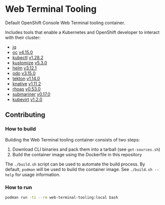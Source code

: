# Web Terminal Tooling

Default OpenShift Console Web Terminal tooling container.

Includes tools that enable a Kubernetes and OpenShift developer to interact with their cluster:
- [jq](https://github.com/stedolan/jq)
- [oc](https://github.com/openshift/origin) [v4.15.0](https://mirror.openshift.com/pub/openshift-v4/x86_64/clients/ocp/4.15.0)
- [kubectl](https://github.com/kubernetes/kubectl) [v1.28.2](https://mirror.openshift.com/pub/openshift-v4/x86_64/clients/ocp/4.15.0)
- [kustomize](https://github.com/kubernetes-sigs/kustomize) [v5.3.0](https://github.com/kubernetes-sigs/kustomize/tree/kustomize/v5.3.0)
- [helm](https://helm.sh/) [v3.12.1](https://mirror.openshift.com/pub/openshift-v4/x86_64/clients/helm/3.12.1)
- [odo](https://github.com/openshift/odo) [v3.15.0](https://mirror.openshift.com/pub/openshift-v4/x86_64/clients/odo/v3.15.0)
- [tekton](https://github.com/tektoncd/cli) [v1.14.0](https://mirror.openshift.com/pub/openshift-v4/x86_64/clients/pipelines/1.14.0)
- [knative](https://github.com/knative/client) [v1.11.2](https://mirror.openshift.com/pub/openshift-v4/x86_64/clients/serverless/1.11.2)
- [rhoas](https://github.com/redhat-developer/app-services-cli) [v0.53.0](https://github.com/redhat-developer/app-services-cli/tree/v0.53.0)
- [submariner](https://github.com/submariner-io/submariner) [v0.17.0](https://github.com/submariner-io/subctl/tree/v0.17.0)
- [kubevirt](https://github.com/kubevirt/kubevirt) [v1.2.0](https://github.com/kubevirt/kubevirt/tree/v1.2.0)

## Contributing

### How to build

Building the Web Terminal tooling container consists of two steps:
1. Download CLI binaries and pack them into a tarball (see `get-sources.sh`)
2. Build the container image using the Dockerfile in this repository

The `./build.sh` script can be used to automate the build process. By default, `podman` will be used to build the container image. See `./build.sh --help` for usage information.

### How to run

```bash
podman run -ti --rm web-terminal-tooling:local bash
```
